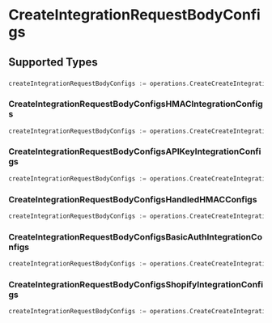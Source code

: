 # CreateIntegrationRequestBodyConfigs


## Supported Types

### 

```go
createIntegrationRequestBodyConfigs := operations.CreateCreateIntegrationRequestBodyConfigsMapOfany(map[string]interface{}{/* values here */})
```

### CreateIntegrationRequestBodyConfigsHMACIntegrationConfigs

```go
createIntegrationRequestBodyConfigs := operations.CreateCreateIntegrationRequestBodyConfigsCreateIntegrationRequestBodyConfigsHMACIntegrationConfigs(operations.CreateIntegrationRequestBodyConfigsHMACIntegrationConfigs{/* values here */})
```

### CreateIntegrationRequestBodyConfigsAPIKeyIntegrationConfigs

```go
createIntegrationRequestBodyConfigs := operations.CreateCreateIntegrationRequestBodyConfigsCreateIntegrationRequestBodyConfigsAPIKeyIntegrationConfigs(operations.CreateIntegrationRequestBodyConfigsAPIKeyIntegrationConfigs{/* values here */})
```

### CreateIntegrationRequestBodyConfigsHandledHMACConfigs

```go
createIntegrationRequestBodyConfigs := operations.CreateCreateIntegrationRequestBodyConfigsCreateIntegrationRequestBodyConfigsHandledHMACConfigs(operations.CreateIntegrationRequestBodyConfigsHandledHMACConfigs{/* values here */})
```

### CreateIntegrationRequestBodyConfigsBasicAuthIntegrationConfigs

```go
createIntegrationRequestBodyConfigs := operations.CreateCreateIntegrationRequestBodyConfigsCreateIntegrationRequestBodyConfigsBasicAuthIntegrationConfigs(operations.CreateIntegrationRequestBodyConfigsBasicAuthIntegrationConfigs{/* values here */})
```

### CreateIntegrationRequestBodyConfigsShopifyIntegrationConfigs

```go
createIntegrationRequestBodyConfigs := operations.CreateCreateIntegrationRequestBodyConfigsCreateIntegrationRequestBodyConfigsShopifyIntegrationConfigs(operations.CreateIntegrationRequestBodyConfigsShopifyIntegrationConfigs{/* values here */})
```

